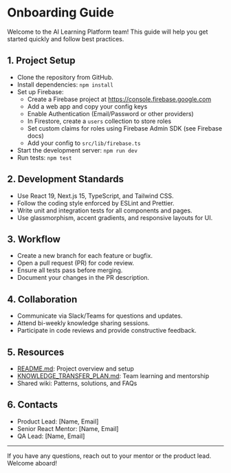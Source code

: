 # Onboarding Guide

Welcome to the AI Learning Platform team! This guide will help you get started quickly and follow best practices.

## 1. Project Setup

- Clone the repository from GitHub.
- Install dependencies: `npm install`
- Set up Firebase:
  - Create a Firebase project at https://console.firebase.google.com
  - Add a web app and copy your config keys
  - Enable Authentication (Email/Password or other providers)
  - In Firestore, create a `users` collection to store roles
  - Set custom claims for roles using Firebase Admin SDK (see Firebase docs)
  - Add your config to `src/lib/firebase.ts`
- Start the development server: `npm run dev`
- Run tests: `npm test`

## 2. Development Standards

- Use React 19, Next.js 15, TypeScript, and Tailwind CSS.
- Follow the coding style enforced by ESLint and Prettier.
- Write unit and integration tests for all components and pages.
- Use glassmorphism, accent gradients, and responsive layouts for UI.

## 3. Workflow

- Create a new branch for each feature or bugfix.
- Open a pull request (PR) for code review.
- Ensure all tests pass before merging.
- Document your changes in the PR description.

## 4. Collaboration

- Communicate via Slack/Teams for questions and updates.
- Attend bi-weekly knowledge sharing sessions.
- Participate in code reviews and provide constructive feedback.

## 5. Resources

- [README.md](./README.md): Project overview and setup
- [KNOWLEDGE_TRANSFER_PLAN.md](./KNOWLEDGE_TRANSFER_PLAN.md): Team learning and mentorship
- Shared wiki: Patterns, solutions, and FAQs

## 6. Contacts

- Product Lead: [Name, Email]
- Senior React Mentor: [Name, Email]
- QA Lead: [Name, Email]

---

If you have any questions, reach out to your mentor or the product lead. Welcome aboard!
